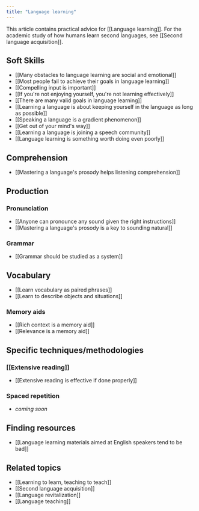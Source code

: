 ```yaml
---
title: "Language learning"
---
```


This article contains practical advice for [[Language learning]]. For the academic study of how humans learn second languages, see [[Second language acquisition]].

## Soft Skills

- [[Many obstacles to language learning are social and emotional]]
- [[Most people fail to achieve their goals in language learning]]
- [[Compelling input is important]]
- [[If you're not enjoying yourself, you're not learning effectively]]
- [[There are many valid goals in language learning]]
- [[Learning a language is about keeping yourself in the language as long as possible]]
- [[Speaking a language is a gradient phenomenon]]
- [[Get out of your mind's way]]
- [[Learning a language is joining a speech community]]
- [[Language learning is something worth doing even poorly]]

## Comprehension

- [[Mastering a language's prosody helps listening comprehension]]

## Production

### Pronunciation

- [[Anyone can pronounce any sound given the right instructions]]
- [[Mastering a language's prosody is a key to sounding natural]]

### Grammar

- [[Grammar should be studied as a system]]

## Vocabulary

- [[Learn vocabulary as paired phrases]]
- [[Learn to describe objects and situations]]

### Memory aids

- [[Rich context is a memory aid]]
- [[Relevance is a memory aid]]

## Specific techniques/methodologies

### [[Extensive reading]]

- [[Extensive reading is effective if done properly]]

### Spaced repetition

- *coming soon*

## Finding resources

- [[Language learning materials aimed at English speakers tend to be bad]]

## Related topics

- [[Learning to learn, teaching to teach]]
- [[Second language acquisition]]
- [[Language revitalization]]
- [[Language teaching]]

